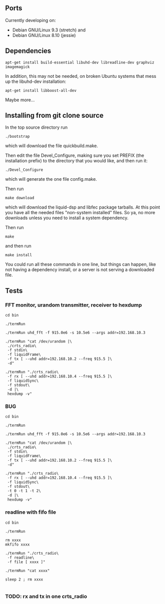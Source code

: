 ## Ports

Currently developing on: 
  - Debian GNU/Linux 9.3 (stretch) and
  - Debian GNU/Linux 8.10 (jessie)

## Dependencies


```
apt-get install build-essential libuhd-dev libreadline-dev graphviz imagemagick
```

In addition, this may not be needed, on broken Ubuntu systems that mess up
the libuhd-dev installation:
```
apt-get install libboost-all-dev
```

Maybe more...


## Installing from git clone source

In the top source directory run

```
./bootstrap
```
which will download the file quickbuild.make.

Then edit the file Devel_Configure, making sure you set
PREFIX (the installation prefix) to the directory that you
would like, and then run it:
```
./Devel_Configure
```
which will generate the one file config.make.

Then run
```
make download
```
which will download the liquid-dsp and libfec package tarballs.
At this point you have all the needed files "non-system installed"
files.  So ya, no more downloads unless you need to install a
system dependency.

Then run
```
make
```
and then run
```
make install
```

You could run all these commands in one line, but things can
happen, like not having a dependency install, or a server
is not serving a downloaded file.


## Tests


###  FFT monitor, urandom transmitter, receiver to hexdump

```
cd bin

./termRun

./termRun uhd_fft -f 915.0e6 -s 10.5e6 --args addr=192.168.10.3

./termRun "cat /dev/urandom |\
 ./crts_radio\
 -f stdin\
 -f liquidFrame\
 -f tx [ --uhd addr=192.168.10.2 --freq 915.5 ]\
 -d"

./termRun "./crts_radio\
 -f rx [ --uhd addr=192.168.10.4 --freq 915.5 ]\
 -f liquidSync\
 -f stdout\
 -d |\
 hexdump -v"

```

### BUG

```
cd bin

./termRun

./termRun uhd_fft -f 915.0e6 -s 10.5e6 --args addr=192.168.10.3

./termRun "cat /dev/urandom |\
 ./crts_radio\
 -f stdin\
 -f liquidFrame\
 -f tx [ --uhd addr=192.168.10.2 --freq 915.5 ]\
 -d"

./termRun "./crts_radio\
 -f rx [ --uhd addr=192.168.10.4 --freq 915.5 ]\
 -f liquidSync\
 -f stdout\
 -t 0 -t 1 -t 2\
 -d |\
 hexdump -v"

```



### readline with fifo file


```
cd bin

./termRun

rm xxxx
mkfifo xxxx

./termRun "./crts_radio\
 -f readline\
 -f file [ xxxx ]"

./termRun "cat xxxx"

sleep 2 ; rm xxxx


```

### TODO: rx and tx in one crts_radio



